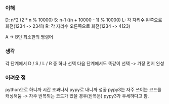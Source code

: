 ### 이해

D: n\*2 (2 \* n % 10000)
S: n-1 ((n + 10000 - 1) % 10000)
L: 각 자리수 왼쪽으로 회전(1234 -> 2341)
R: 각 자리수 오른쪽으로 회전(1234 -> 4123)

A -> B인 최소한의 명령어

### 생각

각 단계에서 D / S / L / R 중 하나 선택
다음 단계에서도 똑같이 선택 -> 가장 먼저 완성

### 어려운 점

python으로 하니까 시간 초과나서 pypy로 내니까 성공
pypy3는 자주 쓰이는 코드를 캐싱해둠
-> 자주 반복되는 코드가 있을 경우(반복문) pypy3가 우세하다고 함.

